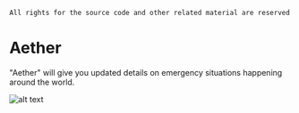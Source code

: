 `All rights for the source code and other related material are reserved`

# Aether

"Aether" will give you updated details on emergency situations happening around the world.

![alt text](https://i.imgur.com/RkKmsUb.png)
